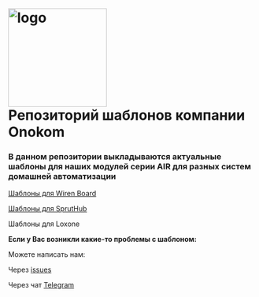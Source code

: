 #  <img width="200px" src="https://onokom.ru/img/index/logo-ONOKOM.svg" alt="logo"/> </br> Репозиторий шаблонов компании Onokom 

### В данном репозитории выкладываются актуальные шаблоны для наших    модулей серии AIR для разных систем домашней автоматизации

[Шаблоны для Wiren Board](https://github.com/Onokom/Templates/tree/main/Wiren%20Board)

[Шаблоны для SprutHub](https://github.com/Onokom/Templates/tree/main/SprutHub)

Шаблоны для Loxone

**Если у Вас возникли какие-то проблемы с шаблоном:**

Можете написать нам: 
 
Через [issues](https://github.com/Onokom/Templates/issues) 


Через чат [Telegram](https://t.me/ONOKOM)


